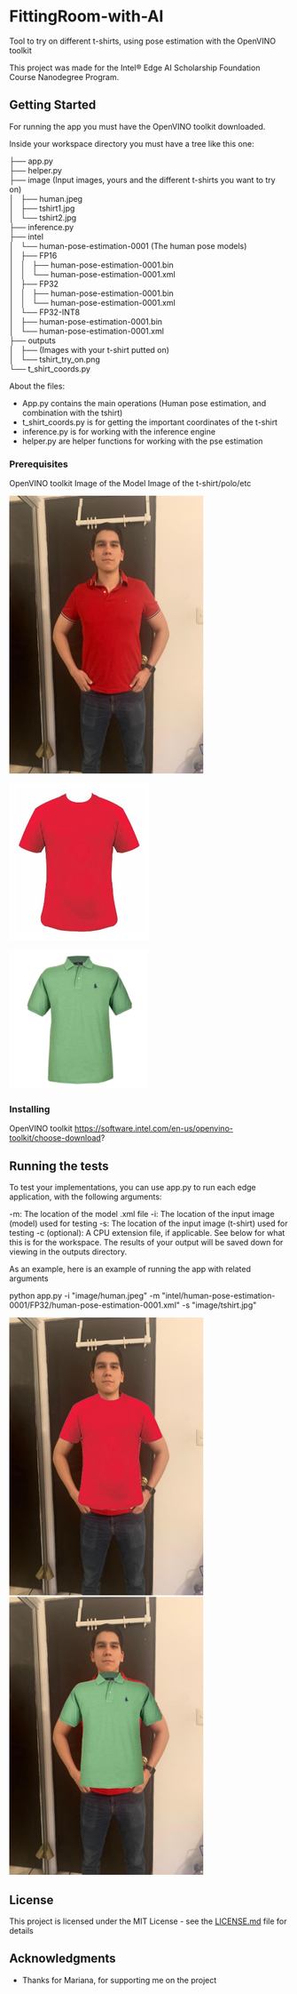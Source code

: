 # FittingRoom-with-AI

Tool to try on different t-shirts, using pose estimation with the OpenVINO toolkit 

This project was made for the Intel® Edge AI Scholarship Foundation Course Nanodegree Program.

## Getting Started

For running the app you must have the OpenVINO toolkit downloaded.

Inside your workspace directory you must have a tree like this one:

├── app.py <br />
├── helper.py <br />
├── image (Input images, yours and the different t-shirts you want to try on) <br />
│   ├── human.jpeg <br />
│   ├── tshirt1.jpg <br />
│   └── tshirt2.jpg <br />
├── inference.py <br />
├── intel <br />
│   └── human-pose-estimation-0001 (The human pose models) <br />
│       ├── FP16 <br />
│       │   ├── human-pose-estimation-0001.bin <br />
│       │   └── human-pose-estimation-0001.xml <br />
│       ├── FP32 <br />
│       │   ├── human-pose-estimation-0001.bin <br />
│       │   └── human-pose-estimation-0001.xml <br />
│       └── FP32-INT8 <br />
│           ├── human-pose-estimation-0001.bin <br />
│           └── human-pose-estimation-0001.xml <br />
├── outputs <br />
│   ├── (Images with your t-shirt putted on) <br />
│   └── tshirt_try_on.png <br />
└── t_shirt_coords.py <br />

About the files:
* App.py contains the main operations (Human pose estimation, and combination with the tshirt)
* t_shirt_coords.py is for getting the important coordinates of the t-shirt
* inference.py is for working with the inference engine
* helper.py are helper functions for working with the pse estimation

### Prerequisites

OpenVINO toolkit
Image of the Model
Image of the t-shirt/polo/etc

<img src="https://github.com/yesusbc/FittingRoom-With-AI/blob/master/image/human.jpeg" alt="Model" width="350" height="500">

![Alt text](image/tshirt.jpg?raw=true "Image of the t-shirt")

<img src="https://github.com/yesusbc/FittingRoom-With-AI/blob/master/image/tshirt2.jpg" alt="Image of the t-shirt2" width="250" height="250">

### Installing

OpenVINO toolkit
https://software.intel.com/en-us/openvino-toolkit/choose-download?

## Running the tests

To test your implementations, you can use app.py to run each edge application, with the following arguments:

-m: The location of the model .xml file
-i: The location of the input image (model) used for testing
-s: The location of the input image (t-shirt) used for testing
-c (optional): A CPU extension file, if applicable. See below for what this is for the workspace. The results of your output will be saved down for viewing in the outputs directory.

As an example, here is an example of running the app with related arguments

python app.py -i "image/human.jpeg" -m "intel/human-pose-estimation-0001/FP32/human-pose-estimation-0001.xml" -s "image/tshirt.jpg"

<img src="https://github.com/yesusbc/FittingRoom-With-AI/blob/master/outputs/tshirt_try_on1.png" alt="Image of the result" width="350" height="500">
<img src="https://github.com/yesusbc/FittingRoom-With-AI/blob/master/outputs/tshirt_try_on2.png" alt="Image of the result2" width="350" height="500">

## License

This project is licensed under the MIT License - see the [LICENSE.md](LICENSE.md) file for details

## Acknowledgments

* Thanks for Mariana, for supporting me on the project
